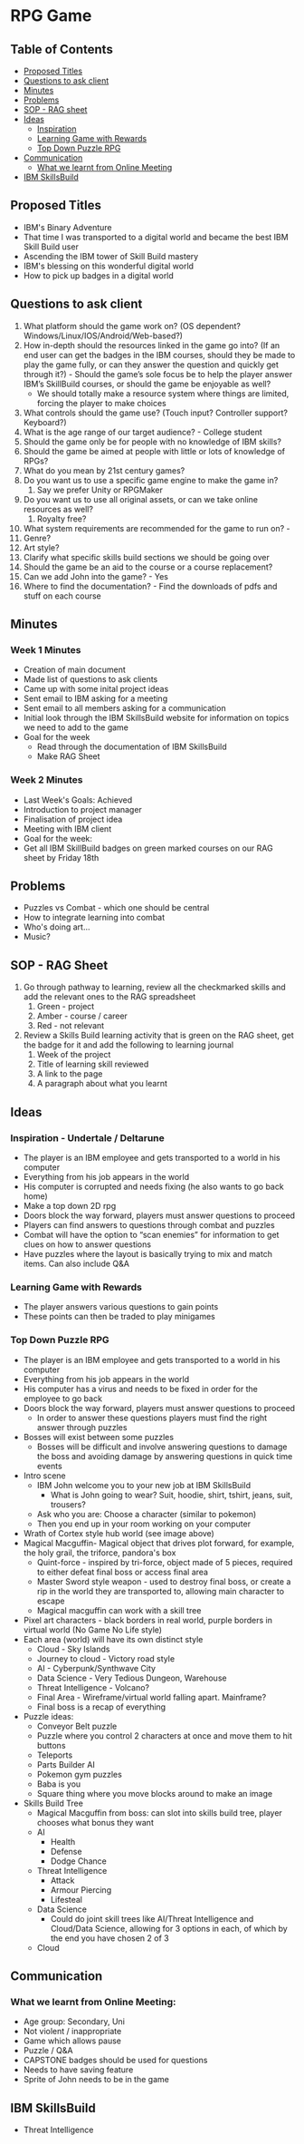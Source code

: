 # RPG Game

## Table of Contents

- [Proposed Titles](#proposed-titles-)
- [Questions to ask client](#questions-to-ask-client)
- [Minutes](#minutes)
- [Problems](#problems)
- [SOP - RAG sheet](#rag-sheet)
- [Ideas](#ideas)
  - [Inspiration](#inspiration)
  - [Learning Game with Rewards](#learning-game-with-rewards)
  - [Top Down Puzzle RPG](#top-down-puzzle-rpg)
- [Communication](#communication)
  - [What we learnt from Online Meeting](#what-we-learnt-from-online-meeting)
- [IBM SkillsBuild](#ibm-skillsbuild)

## Proposed Titles

- IBM's Binary Adventure
- That time I was transported to a digital world and became the best IBM Skill Build user
- Ascending the IBM tower of Skill Build mastery
- IBM's blessing on this wonderful digital world
- How to pick up badges in a digital world

## Questions to ask client

1. What platform should the game work on? (OS dependent? Windows/Linux/IOS/Android/Web-based?)
2. How in-depth should the resources linked in the game go into? (If an end user can get the badges in the IBM courses, should they be made to play the game fully, or can they answer the question and quickly get through it?) - Should the game’s sole focus be to help the player answer IBM’s SkillBuild courses, or should the game be enjoyable as well?
   - We should totally make a resource system where things are limited, forcing the player to make choices
3. What controls should the game use? (Touch input? Controller support? Keyboard?)
4. What is the age range of our target audience? - College student
5. Should the game only be for people with no knowledge of IBM skills?
6. Should the game be aimed at people with little or lots of knowledge of RPGs?
7. What do you mean by 21st century games?
8. Do you want us to use a specific game engine to make the game in?
   1. Say we prefer Unity or RPGMaker
9. Do you want us to use all original assets, or can we take online resources as well?
   1. Royalty free?
10. What system requirements are recommended for the game to run on? -
11. Genre?
12. Art style?
13. Clarify what specific skills build sections we should be going over
14. Should the game be an aid to the course or a course replacement?
15. Can we add John into the game? - Yes
16. Where to find the documentation? - Find the downloads of pdfs and stuff on each course

## Minutes

### Week 1 Minutes

- Creation of main document
- Made list of questions to ask clients
- Came up with some inital project ideas
- Sent email to IBM asking for a meeting
- Sent email to all members asking for a communication
- Initial look through the IBM SkillsBuild website for information on topics we need to add to the game
- Goal for the week
  - Read through the documentation of IBM SkillsBuild
  - Make RAG Sheet

### Week 2 Minutes

- Last Week's Goals: Achieved
- Introduction to project manager
- Finalisation of project idea
- Meeting with IBM client
- Goal for the week:
- Get all IBM SkillBuild badges on green marked courses on our RAG sheet by Friday 18th

## Problems 

- Puzzles vs Combat - which one should be central
- How to integrate learning into combat
- Who's doing art...
- Music?

## SOP - RAG Sheet 

1. Go through pathway to learning, review all the checkmarked skills and add the relevant ones to the RAG spreadsheet
   1. Green - project
   2. Amber - course / career
   3. Red - not relevant
2. Review a Skills Build learning activity that is green on the RAG sheet, get the badge for it and add the following to learning journal
   1. Week of the project
   2. Title of learning skill reviewed
   3. A link to the page
   4. A paragraph about what you learnt

## Ideas 

### Inspiration - Undertale / Deltarune

- The player is an IBM employee and gets transported to a world in his computer
- Everything from his job appears in the world
- His computer is corrupted and needs fixing (he also wants to go back home)
- Make a top down 2D rpg
- Doors block the way forward, players must answer questions to proceed
- Players can find answers to questions through combat and puzzles
- Combat will have the option to “scan enemies” for information to get clues on how to answer questions
- Have puzzles where the layout is basically trying to mix and match items. Can also include Q&A

### Learning Game with Rewards

- The player answers various questions to gain points
- These points can then be traded to play minigames

### Top Down Puzzle RPG

- The player is an IBM employee and gets transported to a world in his computer
- Everything from his job appears in the world
- His computer has a virus and needs to be fixed in order for the employee to go back
- Doors block the way forward, players must answer questions to proceed
  - In order to answer these questions players must find the right answer through puzzles
- Bosses will exist between some puzzles
  - Bosses will be difficult and involve answering questions to damage the boss and avoiding damage by answering questions in quick time events
- Intro scene
  - IBM John welcome you to your new job at IBM SkillsBuild
    - What is John going to wear? Suit, hoodie, shirt, tshirt, jeans, suit, trousers?
  - Ask who you are: Choose a character (similar to pokemon)
  - Then you end up in your room working on your computer
- Wrath of Cortex style hub world (see image above)
- Magical Macguffin- Magical object that drives plot forward, for example, the holy grail, the triforce, pandora's box
  - Quint-force - inspired by tri-force, object made of 5 pieces, required to either defeat final boss or access final area
  - Master Sword style weapon - used to destroy final boss, or create a rip in the world they are transported to, allowing main character to escape
  - Magical macguffin can work with a skill tree
- Pixel art characters - black borders in real world, purple borders in virtual world (No Game No Life style)
- Each area (world) will have its own distinct style
  - Cloud - Sky Islands
  - Journey to cloud - Victory road style
  - AI - Cyberpunk/Synthwave City
  - Data Science - Very Tedious Dungeon, Warehouse
  - Threat Intelligence - Volcano?
  - Final Area - Wireframe/virtual world falling apart. Mainframe?
  - Final boss is a recap of everything
- Puzzle ideas:
  - Conveyor Belt puzzle
  - Puzzle where you control 2 characters at once and move them to hit buttons
  - Teleports
  - Parts Builder AI
  - Pokemon gym puzzles
  - Baba is you
  - Square thing where you move blocks around to make an image
- Skills Build Tree
  - Magical Macguffin from boss: can slot into skills build tree, player chooses what bonus they want
  - AI
    - Health
    - Defense
    - Dodge Chance
  - Threat Intelligence
    - Attack
    - Armour Piercing
    - Lifesteal
  - Data Science
    - Could do joint skill trees like AI/Threat Intelligence and Cloud/Data Science, allowing for 3 options in each, of which by the end you have chosen 2 of 3
  - Cloud

## Communication

### What we learnt from Online Meeting:

- Age group: Secondary, Uni
- Not violent / inappropriate
- Game which allows pause
- Puzzle / Q&A
- CAPSTONE badges should be used for questions
- Needs to have saving feature
- Sprite of John needs to be in the game

## IBM SkillsBuild

- Threat Intelligence